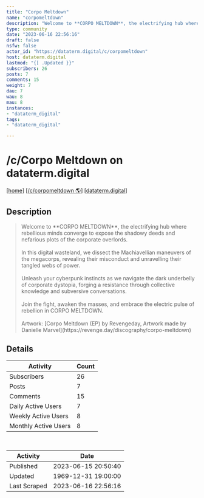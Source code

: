 ```yaml
---
title: "Corpo Meltdown" 
name: "corpomeltdown"
description: "Welcome to **CORPO MELTDOWN**, the electrifying hub where rebellious minds converge to expose the shadowy deeds and nefarious plots of the corporate overlords. In this digital wasteland, we dissect the Machiavellian maneuvers of the megacorps, revealing their misconduct and unravelling their tangled webs of power. Unleash your cyberpunk instincts as we navigate the dark underbelly of corporate dystopia, forging a resistance through collective knowledge and subversive conversations. Join the fight, awaken the masses, and embrace the electric pulse of rebellion in CORPO MELTDOWN.Artwork:  [Corpo Meltdown (EP) by Revengeday, Artwork made by Danielle Marvel](https://revenge.day/discography/corpo-meltdown)"
type: community
date: "2023-06-16 22:56:16"
draft: false
nsfw: false
actor_id: "https://dataterm.digital/c/corpomeltdown"
host: dataterm.digital
lastmod: "{[ .Updated }}"
subscribers: 26
posts: 7
comments: 15
weight: 7
dau: 7
wau: 8
mau: 8
instances:
- "dataterm_digital"
tags: 
- "dataterm_digital"

---
```


# /c/Corpo Meltdown on dataterm.digital

[[home](/)]
[[/c/corpomeltdown 🌎](https://dataterm.digital/c/corpomeltdown)]
[[dataterm.digital](/instances/dataterm_digital)]


## Description 

<blockquote class="description">
Welcome to **CORPO MELTDOWN**, the electrifying hub where rebellious minds converge to expose the shadowy deeds and nefarious plots of the corporate overlords. <br><br>In this digital wasteland, we dissect the Machiavellian maneuvers of the megacorps, revealing their misconduct and unravelling their tangled webs of power. <br><br>Unleash your cyberpunk instincts as we navigate the dark underbelly of corporate dystopia, forging a resistance through collective knowledge and subversive conversations. <br><br>Join the fight, awaken the masses, and embrace the electric pulse of rebellion in CORPO MELTDOWN.<br><br>Artwork:  [Corpo Meltdown (EP) by Revengeday, Artwork made by Danielle Marvel](https://revenge.day/discography/corpo-meltdown)
</blockquote>


## Details

| Activity | Count  |
|----------------------|---|
| Subscribers          | 26 |
| Posts                | 7  |
| Comments             | 15  |
| Daily Active Users   | 7  |
| Weekly Active Users  | 8  |
| Monthly Active Users | 8  |

<br>

| Activity | Date |
|----------------------|---|
| Published            | 2023-06-15 20:50:40 |
| Updated              | 1969-12-31 19:00:00 |
| Last Scraped         | 2023-06-16 22:56:16 |
